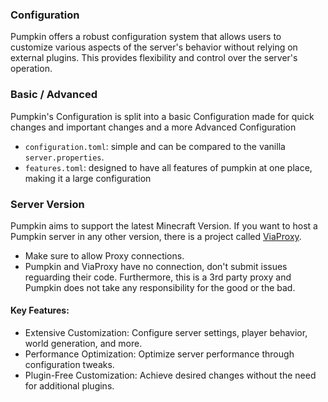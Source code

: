 ### Configuration

Pumpkin offers a robust configuration system that allows users to customize various aspects of the server's behavior without relying on external plugins. This provides flexibility and control over the server's operation.

### Basic / Advanced

Pumpkin's Configuration is split into a basic Configuration made for quick changes and important changes and a more Advanced Configuration

- `configuration.toml`: simple and can be compared to the vanilla `server.properties`.
- `features.toml`: designed to have all features of pumpkin at one place, making it a large configuration

### Server Version

Pumpkin aims to support the latest Minecraft Version. If you want to host a Pumpkin server in any other version, there is a project called [ViaProxy](https://github.com/ViaVersion/ViaProxy).

- Make sure to allow Proxy connections.
- Pumpkin and ViaProxy have no connection, don't submit issues reguarding their code. Furthermore, this is a 3rd party proxy and Pumpkin does not take any responsibility for the good or the bad.

#### Key Features:

- Extensive Customization: Configure server settings, player behavior, world generation, and more.
- Performance Optimization: Optimize server performance through configuration tweaks.
- Plugin-Free Customization: Achieve desired changes without the need for additional plugins.
